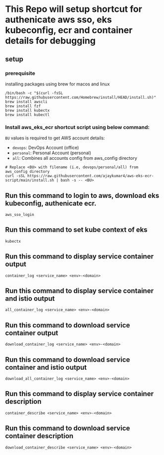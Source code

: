 # This Repo will setup shortcut for authenicate aws sso, eks kubeconfig, ecr and container details for debugging 


## setup
### prerequisite
installing packages using brew for macos and linux
```
/bin/bash -c "$(curl -fsSL https://raw.githubusercontent.com/Homebrew/install/HEAD/install.sh)"
brew install awscli
brew install fzf
brew install kubectx
brew install kubectl
```

### Install aws_eks_ecr shortcut script using below command:  

`BU` values is required to get AWS account details:

- `devops`: DevOps Account (office)
- `personal`: Personal Account (personal)
- `all`: Combines all accounts config from aws_config directory

```
# Replace <BU> with filename (i.e, devops/personal/all) from aws_config directory
curl -sSL https://raw.githubusercontent.com/ajaykumar4/aws-eks-ecr-script/main/install.sh | bash -s -- <BU>
```

## Run this command to login to aws, download eks kubeconfig, authenicate ecr.  
```
aws_sso_login
```

## Run this command to set kube context of eks
```
kubectx
```

## Run this command to display service container output
```
container_log <service_name> <env>-<domain>
```

## Run this command to display service container and istio output
```
all_container_log <service_name> <env>-<domain>
```
## Run this command to download service container output
```
download_container_log <service_name> <env>-<domain>
```

## Run this command to download service container and istio output
```
download_all_container_log <service_name> <env>-<domain>
```
## Run this command to display service container description 
```
container_describe <service_name> <env>-<domain>
```

## Run this command to download service container description 
```
download_container_describe <service_name> <env>-<domain>
```
